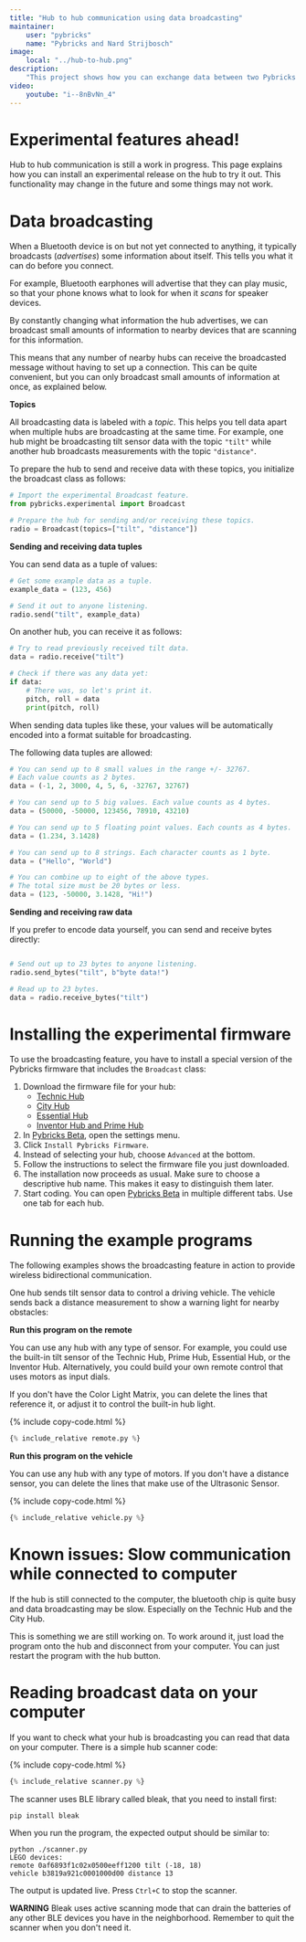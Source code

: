 ```yaml
---
title: "Hub to hub communication using data broadcasting"
maintainer:
    user: "pybricks"
    name: "Pybricks and Nard Strijbosch"
image:
    local: "../hub-to-hub.png"
description:
    "This project shows how you can exchange data between two Pybricks hubs."
video:
    youtube: "i--8nBvNn_4"
---
```


# Experimental features ahead!

Hub to hub communication is still a work in progress. This page explains how
you can install an experimental release on the hub to try it out. This
functionality may change in the future and some things may not work.

# Data broadcasting

When a Bluetooth device is on but not yet connected to anything, it typically
broadcasts (_advertises_) some information about itself. This tells you what
it can do before you connect.

For example, Bluetooth earphones will advertise that they can play music, so
that your phone knows what to look for when it *scans* for speaker devices.

By constantly changing what information the hub advertises, we can broadcast
small amounts of information to nearby devices that are scanning for this
information.

This means that any number of nearby hubs can receive the broadcasted message
without having to set up a connection. This can be quite convenient, but you
can only broadcast small amounts of information at once, as explained below.

**Topics**

All broadcasting data is labeled with a _topic_. This helps you tell data
apart when multiple hubs are broadcasting at the same time. For example, one
hub might be broadcasting tilt sensor data with the topic ``"tilt"`` while
another hub broadcasts measurements with the topic ``"distance"``.

To prepare the hub to send and receive data with these topics, you initialize
the broadcast class as follows:

```python
# Import the experimental Broadcast feature.
from pybricks.experimental import Broadcast

# Prepare the hub for sending and/or receiving these topics.
radio = Broadcast(topics=["tilt", "distance"])
```

**Sending and receiving data tuples**

You can send data as a tuple of values:

```python
# Get some example data as a tuple.
example_data = (123, 456)

# Send it out to anyone listening.
radio.send("tilt", example_data)
```

On another hub, you can receive it as follows:

```python
# Try to read previously received tilt data.
data = radio.receive("tilt")

# Check if there was any data yet:
if data:
    # There was, so let's print it.
    pitch, roll = data
    print(pitch, roll)

```

When sending data tuples like these, your values will be automatically encoded
into a format suitable for broadcasting.

The following data tuples are allowed:

```python
# You can send up to 8 small values in the range +/- 32767.
# Each value counts as 2 bytes.
data = (-1, 2, 3000, 4, 5, 6, -32767, 32767)

# You can send up to 5 big values. Each value counts as 4 bytes.
data = (50000, -50000, 123456, 78910, 43210)

# You can send up to 5 floating point values. Each counts as 4 bytes.
data = (1.234, 3.1428)

# You can send up to 8 strings. Each character counts as 1 byte.
data = ("Hello", "World")

# You can combine up to eight of the above types.
# The total size must be 20 bytes or less.
data = (123, -50000, 3.1428, "Hi!")

```

**Sending and receiving raw data**

If you prefer to encode data yourself, you can send and receive bytes directly:

```python

# Send out up to 23 bytes to anyone listening.
radio.send_bytes("tilt", b"byte data!")

# Read up to 23 bytes.
data = radio.receive_bytes("tilt")
```

# Installing the experimental firmware

To use the broadcasting feature, you have to install a special version of the
Pybricks firmware that includes the ``Broadcast`` class:

1. Download the firmware file for your hub:
    - [Technic Hub](./technichub-broadcast-fixed.zip)
    - [City Hub](./cityhub-broadcast-fixed.zip)
    - [Essential Hub](./essentialhub-broadcast-fixed.zip)
    - [Inventor Hub and Prime Hub](./primehub-broadcast-fixed.zip)
2. In [Pybricks Beta](https://beta.pybricks.com/), open the settings menu.
3. Click ``Install Pybricks Firmware``.
4. Instead of selecting your hub, choose ``Advanced`` at the bottom.
5. Follow the instructions to select the firmware file you just downloaded.
6. The installation now proceeds as usual. Make sure to choose a descriptive
   hub name. This makes it easy to distinguish them later.
7. Start coding. You can open [Pybricks Beta](https://beta.pybricks.com/) in
   multiple different tabs. Use one tab for each hub.

# Running the example programs

The following examples shows the broadcasting feature in action to provide
wireless bidirectional communication.

One hub sends tilt sensor data to control a driving vehicle. The vehicle
sends back a distance measurement to show a warning light for nearby obstacles:

**Run this program on the remote**

You can use any hub with any type of sensor. For example, you could use the
built-in tilt sensor of the Technic Hub, Prime Hub, Essential Hub, or the
Inventor Hub. Alternatively, you could build your own remote control that uses
motors as input dials.

If you don't have the Color Light Matrix, you can delete the lines that
reference it, or adjust it to control the built-in hub light.

{% include copy-code.html %}
```python
{% include_relative remote.py %}
```

**Run this program on the vehicle**

You can use any hub with any type of motors. If you don't have a distance
sensor, you can delete the lines that make use of the Ultrasonic Sensor.

{% include copy-code.html %}
```python
{% include_relative vehicle.py %}
```

# Known issues: Slow communication while connected to computer

If the hub is still connected to the computer, the bluetooth chip is quite busy
and data broadcasting may be slow. Especially on the Technic Hub and the City
Hub.

This is something we are still working on. To work around it, just load the
program onto the hub and disconnect from your computer. You can just restart
the program with the hub button.

# Reading broadcast data on your computer

If you want to check what your hub is broadcasting you can read that data 
on your computer. There is a simple hub scanner code:

{% include copy-code.html %}
```python
{% include_relative scanner.py %}
```

The scanner uses BLE library called bleak, that you need to install first:

```
pip install bleak
```

When you run the program, the expected output should be similar to:

```
python ./scanner.py 
LEGO devices:
remote 0af6893f1c02x0500eeff1200 tilt (-18, 18)  
vehicle b3819a921c0001000d00 distance 13 
```

The output is updated live. Press `Ctrl+C` to stop the scanner.

**WARNING**
Bleak uses active scanning mode that can drain the batteries of any 
other BLE devices you have in the neighborhood. Remember to quit the 
scanner when you don't need it.